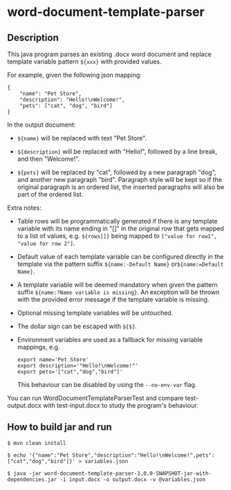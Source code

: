 # word-document-template-parser

## Description

This java program parses an existing .docx word document and replace template variable pattern ```${xxx}``` with provided values.

For example, given the following json mapping:
```
{
    "name": "Pet Store",
    "description": "Hello!\nWelcome!",
    "pets": ["cat", "dog", "bird"]
}
```

In the output document:

- ```${name}``` will be replaced with text "Pet Store".

- ```${description}``` will be replaced with "Hello!", followed by a line break, and then "Welcome!".

- ```${pets}``` will be replaced by "cat", followed by a new paragraph "dog", and another new paragraph "bird". Paragraph style will be kept so if the original paragraph is an ordered list, the inserted paragraphs will also be part of the ordered list.

Extra notes:

- Table rows will be programmatically generated if there is any template variable with its name ending in "[]" in the original row that gets mapped to a list of values, e.g. ```${rows[]}``` being mapped to ```["value for row1", "value for row 2"]```.

- Default value of each template variable can be configured directly in the template via the pattern suffix ```${name:-Default Name}``` or```${name:=Default Name}```.

- A template variable will be deemed mandatory when given the pattern suffix ```${name:?Name variable is missing}```. An exception will be thrown with the provided error message if the template variable is missing.

- Optional missing template variables will be untouched.

- The dollar sign can be escaped with ```${$}```.

- Environment variables are used as a fallback for missing variable mappings, e.g.
  ```
  export name='Pet Store'
  export description='"Hello!\nWelcome!"'
  export pets='["cat","dog","bird"]'
  ```
  This behaviour can be disabled by using the ```--no-env-var``` flag.

You can run WordDocumentTemplateParserTest and compare test-output.docx with test-input.docx to study the program's behaviour.

## How to build jar and run

```
$ mvn clean install

$ echo '{"name":"Pet Store","description":"Hello!\nWelcome!",pets":["cat","dog","bird"]}' > variables.json

$ java -jar word-document-template-parser-1.0.0-SNAPSHOT-jar-with-dependencies.jar -i input.docx -o output.docx -v @variables.json
```
